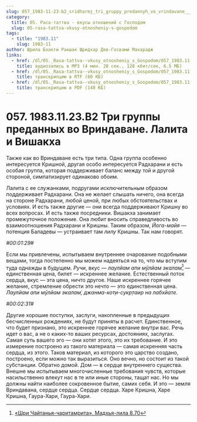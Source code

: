 ```yaml
---
slug: 057_1983-11-23-b2_sridharmj_tri_gruppy_predannyh_vo_vrindavane___lalita_i_vishakha
category:
  title: 05. Раса-таттва - вкусы отношений с Господом
  slug: 05-rasa-tattva-vkusy-otnosheniy-s-gospodom
tags:
  - title: "1983.11"
    slug: 1983-11
author: Шрила Бхакти Ракшак Шридхар Дев-Госвами Махарадж
links:
  - href: /dl/05._Rasa-tattva--vkusy_otnosheniy_s_Gospodom/057_1983.11.23.B2_SridharMj_Tri_gruppy_predannyh_vo_Vrindavane___Lalita_i_Vishakha.mp3
    title: аудиозапись в MP3 (4 мин. 28 сек., 128 кбит/сек, 6.5 МБ)
  - href: /dl/05._Rasa-tattva--vkusy_otnosheniy_s_Gospodom/057_1983.11.23.B2_SridharMj_Tri_gruppy_predannyh_vo_Vrindavane___Lalita_i_Vishakha.rtf
    title: транскрипцию в RTF (60 КБ)
  - href: /dl/05._Rasa-tattva--vkusy_otnosheniy_s_Gospodom/057_1983.11.23.B2_SridharMj_Tri_gruppy_predannyh_vo_Vrindavane___Lalita_i_Vishakha.pdf
    title: транскрипцию в PDF (140 КБ)
---
```


# 057. 1983.11.23.В2 Три группы преданных во Вриндаване. Лалита и Вишакха

Также как во Вриндаване есть три типа. Одна группа особенно интересуется Кришной, другая особо интересуется Радхарани и есть особая группа, которая поддерживает баланс между той и другой стороной, симпатизирует одинаково обоим.

Лалита с ее служанками, подругами исключительным образом поддерживает Радхарани. Она не желает слышать ничего, она всегда на стороне Радхарани, любой ценой, при любых обстоятельствах и условиях. И есть также другие — они всегда поддерживают Кришну во всех вопросах. И есть также посредники. Вишакха занимает промежуточное положение. Она любит вносить справедливость во взаимоотношения Радхарани и Кришны. Таким образом, *Йога-майя* — потенция Баладевы — устраивает там *лилу* Кришны. Так нам говорят.

*#00:01:29#*

Если мы привлечены, испытываем внутреннее очарование подобными вещами, тогда постепенно мы можем надеяться на то, что мы вступим туда однажды в будущем. *Ручи*, вкус — *лаулйам апи мӯлйам экалам̇*[^_ftn1] — единственная цена, билет — искреннее желание. Естественный поток сердца, вкус — эта цена, ничто другое. Наше искреннее горячее желание, стремление обрести это нечто — это единственная цена. *Лаулйам апи мӯлйам экалам̇, джанма-кот̣и-сукр̣таир на лабхйате.*

*#00:02:31#*

Другие хорошие поступки, заслуги, накопленные в предыдущих бесчисленных рождениях, не будут приняты в расчет. Единственное, что будет признано, это искреннее горячее желание внутри вас. Речь идет о вас, а не о каких-то ваших ресурсах, достояниях, заслугах. Самая суть вашего эго — они хотят этого, это их требование. И это измерение построено из такого материала — самая искренняя часть сердца, из этого. Таков материал, из которого это царство создано, построено, если можно так выразиться. Оно вечно, но состоит из такой субстанции. Обратно домой. Дом — в сердце внутреннего существа. Внешне мы испытываем многочисленные требования чувств, которые насильственно влекут нас в те или иные стороны, тащат нас. Но мы должны найти наиболее сокровенное бытие, самих себя. И это — земля Вриндавана, сердце сердца. Сердце сердца. Харе Кришна, Харе Кришна, Гаура-Хари, Гаура-Хари.



[^_ftn1]: [«Шри Чайтанья-чаритамрита», Мадхья-лила 8.70](../notes/shri-chajtanya-charitamrita-madhya-lila/shri-chajtanya-charitamrita-madhya-lila-8-70.md)
